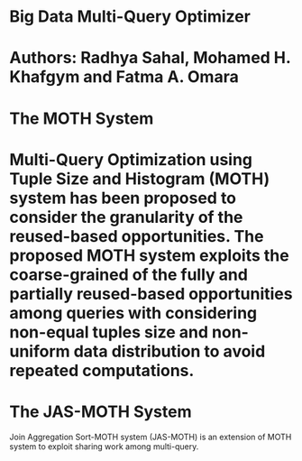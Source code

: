 # Big Data Multi-Query Optimizer
Authors: Radhya Sahal, Mohamed H. Khafgym and Fatma A. Omara
==============================================
The MOTH System
==============================================
Multi-Query Optimization using Tuple Size and Histogram (MOTH) system has been proposed to consider the granularity of the reused-based opportunities. The proposed MOTH system exploits the coarse-grained of the fully and partially reused-based opportunities among queries with considering non-equal tuples size and non-uniform data distribution to avoid repeated computations. 
==============================================
The JAS-MOTH System
==============================================
Join Aggregation Sort-MOTH system (JAS-MOTH) is an extension of MOTH system to exploit sharing work among multi-query. 
